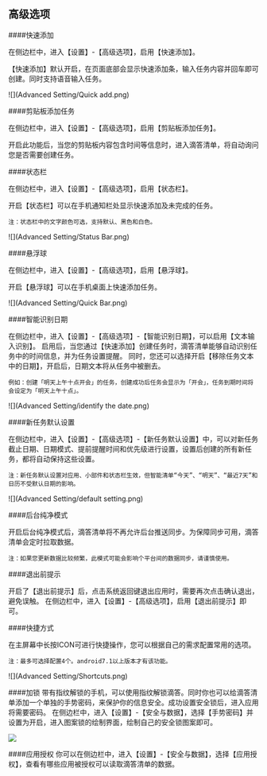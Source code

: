 ## 高级选项

####快速添加

在侧边栏中，进入【设置】-【高级选项】，启用【快速添加】。

【快速添加】默认开启，在页面底部会显示快速添加条，输入任务内容并回车即可创建。同时支持语音输入任务。

![](Advanced Setting/Quick add.png)

####剪贴板添加任务

在侧边栏中，进入【设置】-【高级选项】，启用【剪贴板添加任务】。

开启此功能后，当您的剪贴板内容包含时间等信息时，进入滴答清单，将自动询问您是否需要创建任务。

####状态栏

在侧边栏中，进入【设置】-【高级选项】，启用【状态栏】。

开启【状态栏】可以在手机通知栏处显示快速添加及未完成的任务。

`注：状态栏中的文字颜色可选，支持默认、黑色和白色。`

![](Advanced Setting/Status Bar.png)

####悬浮球

在侧边栏中，进入【设置】-【高级选项】，启用【悬浮球】。

开启【悬浮球】可以在手机桌面上快速添加任务。

![](Advanced Setting/Quick Bar.png)

####智能识别日期

在侧边栏中，进入【设置】-【高级选项】-【智能识别日期】，可以启用【文本输入识别】。
启用后，当您通过【快速添加】创建任务时，滴答清单能够自动识别任务中的时间信息，并为任务设置提醒。
同时，您还可以选择开启【移除任务文本中的日期】，开启后，日期文本将从任务中被删去。

`例如：创建「明天上午十点开会」的任务，创建成功后任务会显示为「开会」，任务到期时间将会设定为「明天上午十点」。`

![](Advanced Setting/identify the date.png)

####新任务默认设置

在侧边栏中，进入【设置】-【高级选项】-【新任务默认设置】中，可以对新任务截止日期、日期模式、提前提醒时间和优先级进行设置，设置后创建的所有新任务，都将自动保持这些设置。

`注：新任务默认设置对应用、小部件和状态栏生效，但智能清单“今天”、“明天”、“最近7天”和日历不受默认日期的影响。`

![](Advanced Setting/default setting.png)

####后台纯净模式

开启后台纯净模式后，滴答清单将不再允许后台推送同步。为保障同步可用，滴答清单会定时拉取数据。

`注：如果您更新数据比较频繁，此模式可能会影响个平台间的数据同步，请谨慎使用。`

####退出前提示

开启了【退出前提示】后，点击系统返回键退出应用时，需要再次点击确认退出，避免误触。
在侧边栏中，进入【设置】-【高级选项】，启用【退出前提示】即可。

####快捷方式

在主屏幕中长按ICON可进行快捷操作，您可以根据自己的需求配置常用的选项。

`注：最多可选择配置4个。android7.1以上版本才有该功能。`

![](Advanced Setting/Shortcuts.png)

####加锁
带有指纹解锁的手机，可以使用指纹解锁滴答。同时你也可以给滴答清单添加一个单独的手势密码，来保护你的信息安全。成功设置安全锁后，进入应用将需要密码。
在侧边栏中，进入【设置】-【安全与数据】，选择【手势密码】并设置为开启，进入图案锁的绘制界面，绘制自己的安全锁图案即可。

![](Safe.png)

####应用授权
你可以在侧边栏中，进入【设置】-【安全与数据】，选择【应用授权】，查看有哪些应用被授权可以读取滴答清单的数据。
